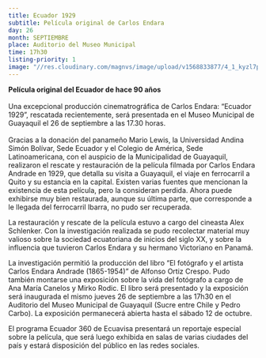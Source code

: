 ```yaml
---
title: Ecuador 1929
subtitle: Película original de Carlos Endara
day: 26
month: SEPTIEMBRE
place: Auditorio del Museo Municipal
time: 17h30
listing-priority: 1
image: "//res.cloudinary.com/magnvs/image/upload/v1568833877/4_1_kyzl7p.jpg"
--- 
```


**Película original del Ecuador de hace 90 años**<br /><br/>Una excepcional producción cinematrográfica de Carlos Endara: “Ecuador 1929”, rescatada recientemente, será presentada en el Museo Municipal de Guayaquil el 26 de septiembre a las 17.30 horas.<br /><br/>Gracias a la donación del panameño Mario Lewis, la Universidad Andina Simón Bolívar, Sede Ecuador y el Colegio de América, Sede Latinoamericana, con el auspicio de la Municipalidad de Guayaquil, realizaron el rescate y restauración de la película filmada por Carlos Endara Andrade en 1929, que detalla su visita a Guayaquil, el viaje en ferrocarril a Quito y su estancia en la capital. Existen varias fuentes que mencionan la existencia de esta película, pero la consideran perdida. Ahora puede exhibirse muy bien restaurada, aunque su última parte, que corresponde a le llegada del ferrocarril Ibarra, no pudo ser recuperada.  

La restauración y rescate de la película estuvo a cargo del cineasta Alex Schlenker. Con la investigación realizada se pudo recolectar material muy valioso sobre la sociedad ecuatoriana de inicios del siglo XX, y sobre la influencia que tuvieron Carlos Endara y su hermano Victoriano en Panamá.  

La investigación permitió la producción del libro “El fotógrafo y el artista Carlos Endara Andrade (1865-1954)” de Alfonso Ortiz Crespo. Pudo también montarse una exposición sobre la vida del fotógrafo a cargo de Ana María Canelos y Mirko Rodic. El libro será presentado y la exposición será inaugurada el mismo jueves 26 de septiembre a las 17h30 en el Auditorio del Museo Municipal de Guayaquil (Sucre entre Chile y Pedro Carbo). La exposición permanecerá abierta hasta el sábado 12 de octubre.  

El programa Ecuador 360 de Ecuavisa presentará un reportaje especial sobre la película, que será luego exhibida en salas de varias ciudades del país y estará disposición del público en las redes sociales.
